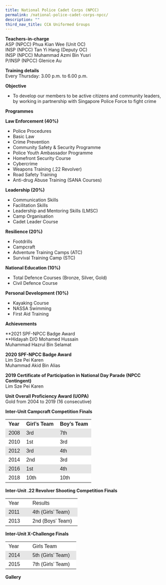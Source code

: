 ```yaml
---
title: National Police Cadet Corps (NPCC)
permalink: /national-police-cadet-corps-npcc/
description: ""
third_nav_title: CCA Uniformed Groups
---
```

**Teachers-in-charge**  
ASP (NPCC) Phua Kian Wee (Unit OC)  
INSP (NPCC) Tan Yi Hang (Deputy OC)  
INSP (NPCC) Muhammad Azmi Bin Yusri  
P/INSP (NPCC) Glenice Au

**Training details**  
Every Thursday: 3.00 p.m. to 6.00 p.m.

**Objective**

*   To develop our members to be active citizens and community leaders, by working in partnership with Singapore Police Force to fight crime

**Programmes**

**Law Enforcement (40%)**

*   Police Procedures
*   Basic Law
*   Crime Prevention
*   Community Safety & Security Programme
*   Police Youth Ambassador Programme
*   Homefront Security Course
*   Cybercrime
*   Weapons Training (.22 Revolver)
*   Road Safety Training
*   Anti-drug Abuse Training (SANA Courses)

**Leadership (20%)**

*   Communication Skills
*   Facilitation Skills
*   Leadership and Mentoring Skills (LMSC)
*   Camp Organisation
*   Cadet Leader Course

**Resilience (20%)**

*   Footdrills
*   Campcraft
*   Adventure Training Camps (ATC)
*   Survival Training Camp (STC)

**National Education (10%)**

*   Total Defence Courses (Bronze, Silver, Gold)
*   Civil Defence Course

**Personal Development (10%)**

*   Kayaking Course
*   NASSA Swimming
*   First Aid Training

**Achievements**

**2021 SPF-NPCC Badge Award  
**Hidayah D/O Mohamed Hussain  
Muhammad Hazrul Bin Selamat

**2020 SPF-NPCC Badge Award**  
Lim Sze Pei Karen  
Muhammad Akid Bin Alias

**2019 Certificate of Participation in National Day Parade (NPCC Contingent)**  
Lim Sze Pei Karen

**Unit Overall Proficiency Award (UOPA)**  
Gold from 2004 to 2019 (16 consecutive)

**Inter-Unit Campcraft Competition Finals** 

<table style="box-sizing: inherit; border-collapse: collapse; border-spacing: 0px; max-width: 100%;"><tbody style="box-sizing: inherit;"><tr style="box-sizing: inherit; background: rgb(255, 255, 255);"><td style="box-sizing: inherit; padding: 5px 10px;"><strong style="box-sizing: inherit; font-weight: bold;"><span style="box-sizing: inherit; font-family: helvetica, arial, sans-serif;">Year</span></strong></td><td style="box-sizing: inherit; padding: 5px 10px;"><strong style="box-sizing: inherit; font-weight: bold;"><span style="box-sizing: inherit; font-family: helvetica, arial, sans-serif;">Girl’s Team</span></strong></td><td style="box-sizing: inherit; padding: 5px 10px;"><strong style="box-sizing: inherit; font-weight: bold;"><span style="box-sizing: inherit; font-family: helvetica, arial, sans-serif;">Boy’s Team</span></strong></td></tr><tr style="box-sizing: inherit; background: rgb(230, 230, 230);"><td style="box-sizing: inherit; padding: 5px 10px;"><span style="box-sizing: inherit; font-family: helvetica, arial, sans-serif;">2008</span></td><td style="box-sizing: inherit; padding: 5px 10px;"><span style="box-sizing: inherit; font-family: helvetica, arial, sans-serif;">3rd</span></td><td style="box-sizing: inherit; padding: 5px 10px;"><span style="box-sizing: inherit; font-family: helvetica, arial, sans-serif;">7th</span></td></tr><tr style="box-sizing: inherit; background: rgb(255, 255, 255);"><td style="box-sizing: inherit; padding: 5px 10px;"><span style="box-sizing: inherit; font-family: helvetica, arial, sans-serif;">2010</span></td><td style="box-sizing: inherit; padding: 5px 10px;"><span style="box-sizing: inherit; font-family: helvetica, arial, sans-serif;">1st</span></td><td style="box-sizing: inherit; padding: 5px 10px;"><span style="box-sizing: inherit; font-family: helvetica, arial, sans-serif;">3rd</span></td></tr><tr style="box-sizing: inherit; background: rgb(230, 230, 230);"><td style="box-sizing: inherit; padding: 5px 10px;"><span style="box-sizing: inherit; font-family: helvetica, arial, sans-serif;">2012</span></td><td style="box-sizing: inherit; padding: 5px 10px;"><span style="box-sizing: inherit; font-family: helvetica, arial, sans-serif;">3rd</span></td><td style="box-sizing: inherit; padding: 5px 10px;"><span style="box-sizing: inherit; font-family: helvetica, arial, sans-serif;">4th</span></td></tr><tr style="box-sizing: inherit; background: rgb(255, 255, 255);"><td style="box-sizing: inherit; padding: 5px 10px;"><span style="box-sizing: inherit; font-family: helvetica, arial, sans-serif;">2014</span></td><td style="box-sizing: inherit; padding: 5px 10px;"><span style="box-sizing: inherit; font-family: helvetica, arial, sans-serif;">2nd</span></td><td style="box-sizing: inherit; padding: 5px 10px;"><span style="box-sizing: inherit; font-family: helvetica, arial, sans-serif;">3rd</span></td></tr><tr style="box-sizing: inherit; background: rgb(230, 230, 230);"><td style="box-sizing: inherit; padding: 5px 10px;"><span style="box-sizing: inherit; font-family: helvetica, arial, sans-serif;">2016</span></td><td style="box-sizing: inherit; padding: 5px 10px;"><span style="box-sizing: inherit; font-family: helvetica, arial, sans-serif;">1st</span></td><td style="box-sizing: inherit; padding: 5px 10px;"><span style="box-sizing: inherit; font-family: helvetica, arial, sans-serif;">4th</span></td></tr><tr style="box-sizing: inherit; background: rgb(255, 255, 255);"><td style="box-sizing: inherit; padding: 5px 10px;"><span style="box-sizing: inherit; font-family: helvetica, arial, sans-serif;">2018</span></td><td style="box-sizing: inherit; padding: 5px 10px;"><span style="box-sizing: inherit; font-family: helvetica, arial, sans-serif;">10th</span></td><td style="box-sizing: inherit; padding: 5px 10px;"><span style="box-sizing: inherit; font-family: helvetica, arial, sans-serif;">10th</span></td></tr></tbody></table>

**Inter-Unit .22 Revolver Shooting Competition Finals**

<table style="box-sizing: inherit; border-collapse: collapse; border-spacing: 0px; max-width: 100%;"><tbody style="box-sizing: inherit;"><tr style="box-sizing: inherit; background: rgb(255, 255, 255);"><td width="55" style="box-sizing: inherit; padding: 5px 10px;"><span style="box-sizing: inherit; font-family: helvetica, arial, sans-serif;">Year</span></td><td width="131" style="box-sizing: inherit; padding: 5px 10px;"><span style="box-sizing: inherit; font-family: helvetica, arial, sans-serif;">Results</span></td></tr><tr style="box-sizing: inherit; background: rgb(230, 230, 230);"><td width="55" style="box-sizing: inherit; padding: 5px 10px;"><span style="box-sizing: inherit; font-family: helvetica, arial, sans-serif;">2011</span></td><td width="131" style="box-sizing: inherit; padding: 5px 10px;"><span style="box-sizing: inherit; font-family: helvetica, arial, sans-serif;">4th (Girls’ Team)</span></td></tr><tr style="box-sizing: inherit; background: rgb(255, 255, 255);"><td width="55" style="box-sizing: inherit; padding: 5px 10px;"><span style="box-sizing: inherit; font-family: helvetica, arial, sans-serif;">2013</span></td><td width="131" style="box-sizing: inherit; padding: 5px 10px;"><span style="box-sizing: inherit; font-family: helvetica, arial, sans-serif;">2nd (Boys’ Team)</span></td></tr></tbody></table>

**Inter-Unit X-Challenge Finals**

<table style="box-sizing: inherit; border-collapse: collapse; border-spacing: 0px; max-width: 100%;"><tbody style="box-sizing: inherit;"><tr style="box-sizing: inherit; background: rgb(255, 255, 255);"><td width="55" style="box-sizing: inherit; padding: 5px 10px;"><span style="box-sizing: inherit; font-family: helvetica, arial, sans-serif;">Year</span></td><td width="127" style="box-sizing: inherit; padding: 5px 10px;"><span style="box-sizing: inherit; font-family: helvetica, arial, sans-serif;">Girls Team</span></td></tr><tr style="box-sizing: inherit; background: rgb(230, 230, 230);"><td width="55" style="box-sizing: inherit; padding: 5px 10px;"><span style="box-sizing: inherit; font-family: helvetica, arial, sans-serif;">2014</span></td><td width="127" style="box-sizing: inherit; padding: 5px 10px;"><span style="box-sizing: inherit; font-family: helvetica, arial, sans-serif;">5th (Girls’ Team)</span></td></tr><tr style="box-sizing: inherit; background: rgb(255, 255, 255);"><td width="55" style="box-sizing: inherit; padding: 5px 10px;"><span style="box-sizing: inherit; font-family: helvetica, arial, sans-serif;">2015</span></td><td width="127" style="box-sizing: inherit; padding: 5px 10px;"><span style="box-sizing: inherit; font-family: helvetica, arial, sans-serif;">7th (Girls’ Team)</span></td></tr></tbody></table>

**Gallery**